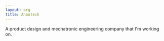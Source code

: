 ```yaml
---
layout: org
title: Anootech
---
```

A product design and mechatronic engineering company that I'm working on.
